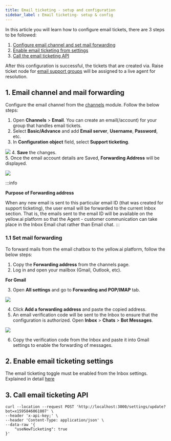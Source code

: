 ```yaml
---
title: Email ticketing - setup and configuration
sidebar_label : Email ticketing- setup & config
---
```


In this article you will learn how to configure email tickets, there are 3 steps to be followed: 
1. [Configure email channel and set mail forwarding](#1)
2. [Enable email ticketing from settings](#2)
3. [Call the email ticketing API](#3)

After this configuration is successful, the tickets that are created via. Raise ticket node for [email support groups](https://docs.yellow.ai/docs/platform_concepts/inbox/inbox-settings/team/groups) will be assigned to a live agent for resolution. 


## <a name="1"></a>  1. Email channel and mail forwarding 


Configure the email channel from the [channels](https://docs.yellow.ai/docs/platform_concepts/channelConfiguration/email-outbound) module. Follow the below steps:

1. Open **Channels** > **Email**. You can create an email(/account) for your group that handles email tickets. 
2. Select **Basic/Advance** and add **Email server**, **Username**, **Password**, etc. 
3. In **Configuration object** field, select **Support ticketing**. 

![](https://i.imgur.com/DlVVjbc.png)
4. **Save** the changes.   
5. Once the email account details are Saved, **Forwarding Address** will be displayed. 

![](https://i.imgur.com/dCNKHXz.png)


:::info

**Purpose of Forwarding address** 

When any new email is sent to this particular email ID (that was created for support ticketing), the user email will be forwarded to the current Inbox section. 
That is, the emails sent to the email ID will be available on the yellow.ai platform so that the Agent - customer communication can take place in the Inbox Email chat rather than Email chat. 
:::

### 1.1 Set mail forwarding 

To forward mails from the email chatbox to the yellow.ai platform, follow the below steps: 

1. Copy the **Forwarding address** from the channels page. 
2. Log in and open your mailbox (Gmail, Outlook, etc).

**For Gmail** 

3. Open **All settings** and go to **Forwarding and POP/IMAP** tab. 

![](https://i.imgur.com/COXCn9T.jpg)

4. Click **Add a forwarding address** and paste the copied address. 
5. An email verification code will be sent to the Inbox to ensure that the configuration is authorized. Open **Inbox** > **Chats** > **Bot Messages**. 

![](https://i.imgur.com/P4znTah.png)

6. Copy the verification code from the Inbox and paste it into Gmail settings to enable the forwarding of messages.


## <a name="2"></a>  2. Enable email ticketing settings 

The email ticketing toggle must be enabled from the Inbox settings. Explained in detail [here](https://docs.yellow.ai/docs/platform_concepts/inbox/inbox-settings/workflows/emailticketing)

## <a name="3"></a>  3. Call email ticketing API

```
curl --location --request POST 'http://localhost:3000/settings/update?bot=x1595846061807' \
--header 'x-api-key;' \
--header 'Content-Type: application/json' \
--data-raw '{
    "useNewTicketing": true
}'
```





